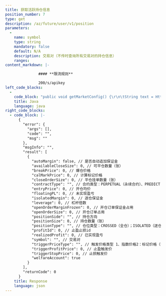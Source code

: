```yaml
---
title: 获取活跃持仓信息
position_number: 7
type: get
description: /az/future/user/v1/position
parameters:
  -
    name: symbol
    type: string
    mandatory: false
    default: N/A
    description: 交易对（不传时查询所有交易对的持仓信息）
    ranges:
content_markdown: |-

               #### **限流规则**

               200/s/apikey
left_code_blocks:
  -
    code_block: "public void getMarketConfig() {\r\n\tString text = HttpUtil.get(URL + \"/data/api/user/v1/getMarketConfig\");\r\n\tSystem.out.println(text);\r\n}"
    title: Java
    language: java
right_code_blocks:
  - code_block: |-
      {
        "error": {
          "args": [],
          "code": "",
          "msg": ""
        },
        "msgInfo": "",
        "result": [
          {
            "autoMargin": false, // 是否自动追加保证金
            "availableCloseSize": 0, // 可平仓数量（张）
            "breakPrice": 0, // 爆仓价格
            "calMarkPrice": 0, // 计算标记价格
            "closeOrderSize": 0, // 平仓挂单数量（张）
            "contractType": "", // 合约类型：PERPETUAL（永续合约）、PREDICT（预测合约）
            "entryPrice": 0, // 开仓均价
            "floatingPL": 0, // 未实现盈亏
            "isolatedMargin": 0, // 逐仓保证金
            "leverage": 0, // 杠杆倍数
            "openOrderMarginFrozen": 0, // 开仓订单保证金占用
            "openOrderSize": 0, // 开仓订单占用
            "positionSide": "", // 持仓方向
            "positionSize": 0, // 持仓数量（张）
            "positionType": "", // 仓位类型：CROSSED（全仓）；ISOLATED（逐仓）
            "profitId": 0, // 止盈止损id
            "realizedProfit": 0, // 已实现盈亏
            "symbol": "", // 交易对
            "triggerPriceType": "", // 触发价格类型 1、指数价格2：标记价格（合理价格）；3：最新价
            "triggerProfitPrice": 0, // 止盈触发价
            "triggerStopPrice": 0, // 止损触发价
            "welfareAccount": true
          }
        ],
        "returnCode": 0
      }
    title: Response
    language: json
---
```

